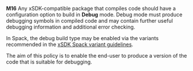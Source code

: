 **M16** Any xSDK-compatible package that compiles code should have a configuration option to build in **Debug** mode. Debug mode must produce debugging symbols in compiled code and may contain further useful debugging information and additional error checking.

In Spack, the debug build type may be enabled via the variants recommended in the [xSDK Spack variant guidelines](../spack_variant_guidelines/xSDK_spack_variant_guidelines.md).

The aim of this policy is to enable the end-user to produce a version of the code that is suitable for debugging.
